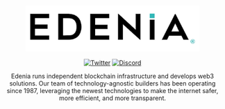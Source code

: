 <span align="center">

<a href="https://edenia.com"><img width="400" alt="image" src="https://raw.githubusercontent.com/edenia/.github/master/.github/workflows/images/edenia-logo.png"></img></a>

[![Twitter](https://img.shields.io/twitter/follow/EdeniaWeb3?style=for-the-badge)](https://twitter.com/EdeniaWeb3)
[![Discord](https://img.shields.io/discord/946500573677625344?color=black&label=Discord&logo=discord&logoColor=white&style=for-the-badge)](https://discord.gg/YeGcF6QwhP)

Edenia runs independent blockchain infrastructure and develops web3 solutions. Our team of technology-agnostic builders has been operating since 1987, leveraging the newest technologies to make the internet safer, more efficient, and more transparent.

<!-- ![Metrics](/profile/metrics.svg) -->

</span>
